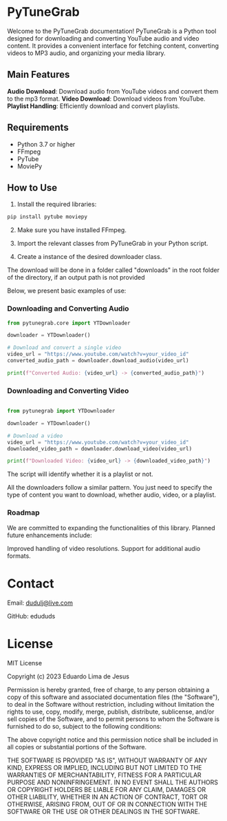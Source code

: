 # PyTuneGrab

Welcome to the PyTuneGrab documentation! PyTuneGrab is a Python tool designed for downloading and converting YouTube audio and video content. It provides a convenient interface for fetching content, converting videos to MP3 audio, and organizing your media library.

## Main Features
**Audio Download**: Download audio from YouTube videos and convert them to the mp3 format.
**Video Download**: Download videos from YouTube.
**Playlist Handling**: Efficiently download and convert playlists.

## Requirements
- Python 3.7 or higher
- FFmpeg
- PyTube
- MoviePy


## How to Use
1. Install the required libraries:

```bash
pip install pytube moviepy
```
2. Make sure you have installed FFmpeg.

3. Import the relevant classes from PyTuneGrab in your Python script.

4. Create a instance of the desired downloader class.

The download will be done in a folder called "downloads" in the root folder of the directory, if an output path is not provided

Below, we present basic examples of use:

### Downloading and Converting Audio
```python
from pytunegrab.core import YTDownloader

downloader = YTDownloader()

# Download and convert a single video
video_url = "https://www.youtube.com/watch?v=your_video_id"
converted_audio_path = downloader.download_audio(video_url)

print(f"Converted Audio: {video_url} -> {converted_audio_path}")
```

### Downloading and Converting Video
```python

from pytunegrab import YTDownloader

downloader = YTDownloader()

# Download a video
video_url = "https://www.youtube.com/watch?v=your_video_id"
downloaded_video_path = downloader.download_video(video_url)

print(f"Downloaded Video: {video_url} -> {downloaded_video_path}")
```
The script will identify whether it is a playlist or not.

All the downloaders follow a similar pattern. You just need to specify the type of content you want to download, whether audio, video, or a playlist.

### Roadmap
We are committed to expanding the functionalities of this library. Planned future enhancements include:

Improved handling of video resolutions.
Support for additional audio formats.


# Contact
Email: dudulj@live.com

GitHub: edududs

# License
MIT License

Copyright (c) 2023 Eduardo Lima de Jesus

Permission is hereby granted, free of charge, to any person obtaining a copy
of this software and associated documentation files (the "Software"), to deal
in the Software without restriction, including without limitation the rights
to use, copy, modify, merge, publish, distribute, sublicense, and/or sell
copies of the Software, and to permit persons to whom the Software is
furnished to do so, subject to the following conditions:

The above copyright notice and this permission notice shall be included in all
copies or substantial portions of the Software.

THE SOFTWARE IS PROVIDED "AS IS", WITHOUT WARRANTY OF ANY KIND, EXPRESS OR
IMPLIED, INCLUDING BUT NOT LIMITED TO THE WARRANTIES OF MERCHANTABILITY,
FITNESS FOR A PARTICULAR PURPOSE AND NONINFRINGEMENT. IN NO EVENT SHALL THE
AUTHORS OR COPYRIGHT HOLDERS BE LIABLE FOR ANY CLAIM, DAMAGES OR OTHER
LIABILITY, WHETHER IN AN ACTION OF CONTRACT, TORT OR OTHERWISE, ARISING FROM,
OUT OF OR IN CONNECTION WITH THE SOFTWARE OR THE USE OR OTHER DEALINGS IN THE
SOFTWARE.